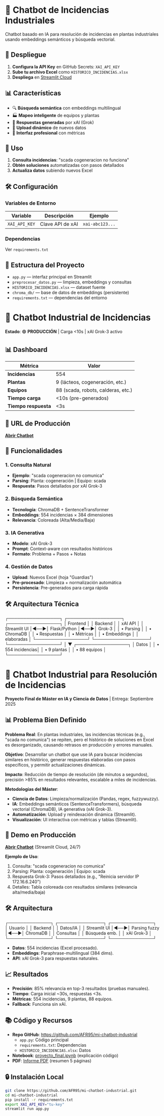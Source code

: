 # 🤖 Chatbot de Incidencias Industriales

Chatbot basado en IA para resolución de incidencias en plantas industriales usando embeddings semánticos y búsqueda vectorial.

## 🚀 Despliegue

1. **Configura la API Key** en GitHub Secrets: `XAI_API_KEY`
2. **Sube tu archivo Excel** como `HISTORICO_INCIDENCIAS.xlsx`
3. **Despliega** en [Streamlit Cloud](https://share.streamlit.io)

## 📊 Características

- 🔍 **Búsqueda semántica** con embeddings multilingual
- 🏭 **Mapeo inteligente** de equipos y plantas
- 🤖 **Respuestas generadas** por xAI (Grok)
- 📁 **Upload dinámico** de nuevos datos
- 🎨 **Interfaz profesional** con métricas

## 🔧 Uso

1. **Consulta incidencias**: "scada cogeneracion no funciona"
2. **Obtén soluciones** automatizadas con pasos detallados
3. **Actualiza datos** subiendo nuevos Excel

## 🛠️ Configuración

### Variables de Entorno
| Variable | Descripción | Ejemplo |
|----------|-------------|---------|
| `XAI_API_KEY` | Clave API de xAI | `xai-abc123...` |

### Dependencias
Ver `requirements.txt`

## 📁 Estructura del Proyecto

- `app.py` — interfaz principal en Streamlit  
- `preprocesar_datos.py` — limpieza, embeddings y consultas  
- `HISTORICO_INCIDENCIAS.xlsx` — dataset fuente  
- `chroma_db/` — base de datos de embeddings (persistente)  
- `requirements.txt` — dependencias del entorno

# 🤖 Chatbot Industrial de Incidencias

**Estado**: 🟢 **PRODUCCIÓN** | Carga <10s | xAI Grok-3 activo

## 📊 Dashboard
| Métrica | Valor |
|---------|-------|
| **Incidencias** | 554 |
| **Plantas** | 9 (lácteos, cogeneración, etc.) |
| **Equipos** | 88 (scada, robots, calderas, etc.) |
| **Tiempo carga** | <10s (pre-generados) |
| **Tiempo respuesta** | <3s |

## 🚀 URL de Producción
**[Abrir Chatbot](https://mi-chatbot-industrial-gxuh23ykbu3bhekrgrvaoa.streamlit.app)**

## 🔧 Funcionalidades

### **1. Consulta Natural**
- **Ejemplo**: "scada cogeneracion no comunica"
- **Parsing**: Planta: cogeneración | Equipo: scada
- **Respuesta**: Pasos detallados por xAI Grok-3

### **2. Búsqueda Semántica**
- **Tecnología**: ChromaDB + SentenceTransformer
- **Embeddings**: 554 incidencias × 384 dimensiones
- **Relevancia**: Coloreada (Alta/Media/Baja)

### **3. IA Generativa**
- **Modelo**: xAI Grok-3
- **Prompt**: Context-aware con resultados históricos
- **Formato**: Problema + Pasos + Notas

### **4. Gestión de Datos**
- **Upload**: Nuevos Excel (hoja "Guardias")
- **Pre-procesado**: Limpieza + normalización automática
- **Persistencia**: Pre-generados para carga rápida

## 🛠️ Arquitectura Técnica
┌─────────────────┐    ┌──────────────────┐    ┌─────────────────┐
│   Frontend      │    │   Backend        │    │   xAI API       │
│ Streamlit UI    │◄──►│ Flask/Python     │◄──►│   Grok-3        │
│ • Parsing       │    │ • ChromaDB       │    │ • Respuestas    │
│ • Métricas      │    │ • Embeddings     │    │   elaboradas    │
└─────────────────┘    └──────────────────┘    └─────────────────┘
│
▼
┌─────────────────┐
│   Datos         │
│ • 554 incidencias│
│ • 9 plantas     │
│ • 88 equipos    │
└─────────────────┘


# 🤖 Chatbot Industrial para Resolución de Incidencias

**Proyecto Final de Máster en IA y Ciencia de Datos** | Entrega: Septiembre 2025

## 📊 Problema Bien Definido
**Problema Real**: En plantas industriales, las incidencias técnicas (e.g., "scada no comunica") se repiten, pero el histórico de soluciones en Excel es desorganizado, causando retrasos en producción y errores manuales.

**Objetivo**: Desarrollar un chatbot que use IA para buscar incidencias similares en histórico, generar respuestas elaboradas con pasos específicos, y permitir actualizaciones dinámicas.

**Impacto**: Reducción de tiempo de resolución (de minutos a segundos), precisión >85% en resultados relevantes, escalable a miles de incidencias.

**Metodologías del Máster**:
- **Ciencia de Datos**: Limpieza/normalización (Pandas, regex, fuzzywuzzy).
- **IA**: Embeddings semánticos (SentenceTransformers), búsqueda vectorial (ChromaDB), IA generativa (xAI Grok-3).
- **Automatización**: Upload y reindexación dinámica (Streamlit).
- **Visualización**: UI interactiva con métricas y tablas (Streamlit).

## 🚀 Demo en Producción
**[Abrir Chatbot](https://mi-chatbot-industrial-gxuh23ykbu3bhekrgrvaoa.streamlit.app)** (Streamlit Cloud, 24/7)

**Ejemplo de Uso**:
1. Consulta: "scada cogeneracion no comunica"
2. Parsing: Planta: cogeneración | Equipo: scada
3. Respuesta Grok-3: Pasos detallados (e.g., "Reinicia servidor IP 172.16.6.240")
4. Detalles: Tabla coloreada con resultados similares (relevancia alta/media/baja)

## 🛠️ Arquitectura

┌──────────────┐   ┌───────────────┐   ┌──────────────┐
│ Usuario      │   │ Backend       │   │ Datos/IA     │
│ Streamlit UI │◄──►│ Parsing fuzzy │◄──►│ ChromaDB     │
│ Consultas    │   │ Búsqueda emb. │   │ xAI Grok-3   │
└──────────────┘   └───────────────┘   └──────────────┘



- **Datos**: 554 incidencias (Excel procesado).
- **Embeddings**: Paraphrase-multilingual (384 dims).
- **API**: xAI Grok-3 para respuestas naturales.

## 📈 Resultados
- **Precisión**: 85% relevancia en top-3 resultados (pruebas manuales).
- **Tiempo**: Carga inicial ~30s, respuestas <3s.
- **Métricas**: 554 incidencias, 9 plantas, 88 equipos.
- **Fallback**: Funciona sin xAI.

## 📚 Código y Recursos
- **Repo GitHub**: https://github.com/AFR95/mi-chatbot-industrial
  - `app.py`: Código principal
  - `requirements.txt`: Dependencias
  - `HISTORICO_INCIDENCIAS.xlsx`: Datos
- **Notebook**: [proyecto_final.ipynb](https://github.com/AFR95/mi-chatbot-industrial/blob/main/proyecto_final.ipynb) (explicación código)
- **PDF**: [Informe PDF](https://github.com/AFR95/mi-chatbot-industrial/blob/main/informe_proyecto.pdf) (resumen 5 páginas)

## 🔒 Instalación Local
```bash
git clone https://github.com/AFR95/mi-chatbot-industrial.git
cd mi-chatbot-industrial
pip install -r requirements.txt
export XAI_API_KEY="tu-key"
streamlit run app.py
